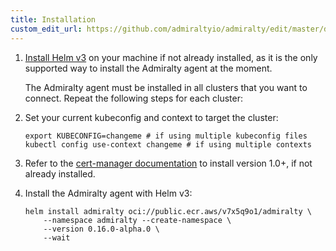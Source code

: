 ```yaml
---
title: Installation
custom_edit_url: https://github.com/admiraltyio/admiralty/edit/master/docs/operator_guide/installation.md
---
```




1.  [Install Helm v3](https://helm.sh/docs/intro/install/) on your machine if not already installed, as it is the only supported way to install the Admiralty agent at the moment.

    The Admiralty agent must be installed in all clusters that you want to connect. Repeat the following steps for each cluster:

1.  Set your current kubeconfig and context to target the cluster:

    ```shell script
    export KUBECONFIG=changeme # if using multiple kubeconfig files
    kubectl config use-context changeme # if using multiple contexts
    ```

1.  Refer to the [cert-manager documentation](https://cert-manager.io/docs/installation/kubernetes/) to install version 1.0+, if not already installed.

1.  Install the Admiralty agent with Helm v3:

    ```shell script
    helm install admiralty oci://public.ecr.aws/v7x5q9o1/admiralty \
        --namespace admiralty --create-namespace \
        --version 0.16.0-alpha.0 \
        --wait
    ```
